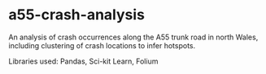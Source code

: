 # a55-crash-analysis
An analysis of crash occurrences along the A55 trunk road in north Wales, including clustering of crash locations to infer hotspots.


Libraries used: Pandas, Sci-kit Learn, Folium
